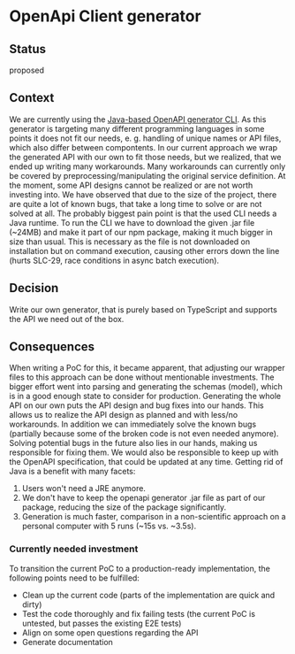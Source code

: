 # OpenApi Client generator

## Status

proposed

## Context

We are currently using the [Java-based OpenAPI generator CLI](https://www.npmjs.com/package/@openapitools/openapi-generator-cli).
As this generator is targeting many different programming languages in some points it does not fit our needs, e. g. handling of unique names or API files, which also differ between compontents.
In our current approach we wrap the generated API with our own to fit those needs, but we realized, that we ended up writing many workarounds.
Many workarounds can currently only be covered by preprocessing/manipulating the original service definition.
At the moment, some API designs cannot be realized or are not worth investing into.
We have observed that due to the size of the project, there are quite a lot of known bugs, that take a long time to solve or are not solved at all.
The probably biggest pain point is that the used CLI needs a Java runtime.
To run the CLI we have to download the given .jar file (~24MB) and make it part of our npm package, making it much bigger in size than usual.
This is necessary as the file is not downloaded on installation but on command execution, causing other errors down the line (hurts SLC-29, race conditions in async batch execution).

## Decision

Write our own generator, that is purely based on TypeScript and supports the API we need out of the box.

## Consequences

When writing a PoC for this, it became apparent, that adjusting our wrapper files to this approach can be done without mentionable investments.
The bigger effort went into parsing and generating the schemas (model), which is in a good enough state to consider for production.
Generating the whole API on our own puts the API design and bug fixes into our hands.
This allows us to realize the API design as planned and with less/no workarounds.
In addition we can immediately solve the known bugs (partially because some of the broken code is not even needed anymore).
Solving potential bugs in the future also lies in our hands, making us responsible for fixing them.
We would also be responsible to keep up with the OpenAPI specification, that could be updated at any time.
Getting rid of Java is a benefit with many facets:

1. Users won't need a JRE anymore.
2. We don't have to keep the openapi generator .jar file as part of our package, reducing the size of the package significantly.
3. Generation is much faster, comparison in a non-scientific approach on a personal computer with 5 runs (~15s vs. ~3.5s).

### Currently needed investment

To transition the current PoC to a production-ready implementation, the following points need to be fulfilled:

- Clean up the current code (parts of the implementation are quick and dirty)
- Test the code thoroughly and fix failing tests (the current PoC is untested, but passes the existing E2E tests)
- Align on some open questions regarding the API
- Generate documentation
